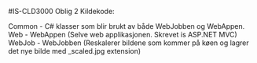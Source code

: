 #IS-CLD3000 Oblig 2
Kildekode:

Common - C# klasser som blir brukt av både WebJobben og WebAppen.
Web - WebAppen (Selve web applikasjonen. Skrevet is ASP.NET MVC)
WebJob - WebJobben (Reskalerer bildene som kommer på køen og lagrer det nye bilde med _scaled.jpg extension)